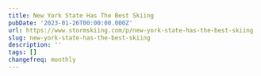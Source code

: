 ```yaml
---
title: New York State Has The Best Skiing
pubDate: '2023-01-26T00:00:00.000Z'
url: https://www.stormskiing.com/p/new-york-state-has-the-best-skiing
slug: new-york-state-has-the-best-skiing
description: ''
tags: []
changefreq: monthly
---
```


<!-- Add post content below -->
